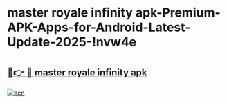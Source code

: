 # master royale infinity apk-Premium-APK-Apps-for-Android-Latest-Update-2025-!nvw4e

# <h2><a href="https://googleone.com">🔗👉 🔴 master royale infinity apk</a></h2>

[![acn](https://github.com/user-attachments/assets/0f9c940e-d8b0-45ae-aac7-cd30a18b3e1c)](https://googleone.com)

